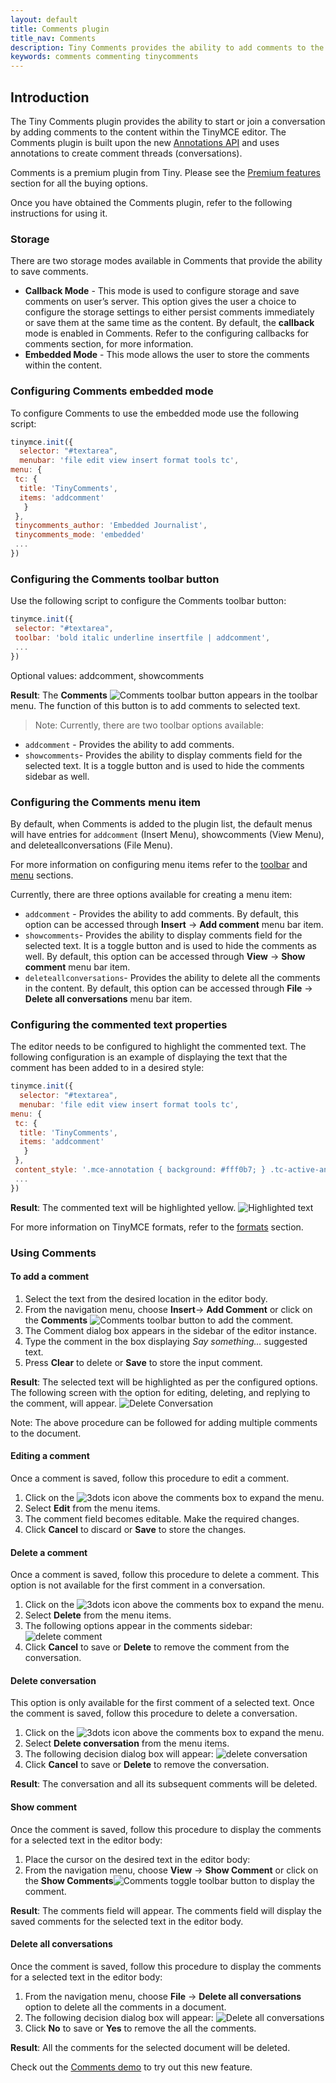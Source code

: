 ```yaml
---
layout: default
title: Comments plugin
title_nav: Comments
description: Tiny Comments provides the ability to add comments to the content and collaborate with other users for content editing.
keywords: comments commenting tinycomments
---
```


## Introduction

The Tiny Comments plugin provides the ability to start or join a conversation by adding comments to the content within the TinyMCE editor. The Comments plugin is built upon the new [Annotations API]({{site.baseurl}}/advanced/annotations/) and uses annotations to create comment threads (conversations).

Comments is a premium plugin from Tiny. Please see the [Premium features]({{site.baseurl}}/enterprise/tiny-comments/) section for all the buying options.

Once you have obtained the Comments plugin, refer to the following instructions for using it.

### Storage

There are two storage modes available in Comments that provide the ability to save comments.
* **Callback Mode** - This mode is used to configure storage and save comments on user’s server. This option gives the user a choice to configure the storage settings to either persist comments immediately or save them at the same time as the content. By default, the **callback** mode is enabled in Comments. Refer to the configuring callbacks for comments section, for more information.
* **Embedded Mode** - This mode allows the user to store the comments within the content.

### Configuring Comments embedded mode

To configure Comments to use the embedded mode use the following script:

```js
tinymce.init({
  selector: "#textarea",
  menubar: 'file edit view insert format tools tc',
menu: {
 tc: {
  title: 'TinyComments',
  items: 'addcomment'
   }
 },
 tinycomments_author: 'Embedded Journalist',
 tinycomments_mode: 'embedded'
 ...
})
```

### Configuring the Comments toolbar button

Use the following script to configure the Comments toolbar button:

```js
tinymce.init({
 selector: "#textarea",
 toolbar: 'bold italic underline insertfile | addcomment',
 ...
})
```

Optional values: addcomment, showcomments

**Result**: The **Comments**  ![**Comments**]({{site.baseurl}}/images/comment-disabled.png) toolbar button appears in the toolbar menu. The function of this button is to add comments to selected text.

> Note: Currently, there are two toolbar options available:
* `addcomment` - Provides the ability to add comments.
* `showcomments`- Provides the ability to display comments field for the selected text. It is a toggle button and is used to hide the comments sidebar as well.


### Configuring the Comments menu item

By default, when Comments is added to the plugin list, the default menus will have entries for `addcomment` (Insert Menu), showcomments (View Menu), and deleteallconversations (File Menu).

For more information on configuring menu items refer to the [toolbar]({{site.baseurl}}/configure/editor-appearance/#toolbar) and [menu]({{site.baseurl}}/configure/editor-appearance/#menu) sections.

Currently, there are three options available for creating a menu item:
* `addcomment` - Provides the ability to add comments. By default, this option can be accessed through **Insert** -> **Add comment** menu bar item.
* `showcomments`- Provides the ability to display comments field for the selected text. It is a toggle button and is used to hide the comments as well. By default, this option can be accessed through **View** -> **Show comment** menu bar item.
* `deleteallconversations`- Provides the ability to delete all the comments in the content. By default, this option can be accessed through **File** -> **Delete all conversations** menu bar item.

### Configuring the commented text properties

The editor needs to be configured to highlight the commented text. The following configuration is an example of displaying the text that the comment has been added to in a desired style:

```js
tinymce.init({
  selector: "#textarea",
  menubar: 'file edit view insert format tools tc',
menu: {
 tc: {
  title: 'TinyComments',
  items: 'addcomment'
   }
 },
 content_style: '.mce-annotation { background: #fff0b7; } .tc-active-annotation {background: #ffe168; color: black; }',
 ...
})
```

**Result**: The commented text will be highlighted yellow.
![**Highlighted text**]({{site.baseurl}}/images/highlight.png)

For more information on TinyMCE formats, refer to the [formats]({{site.baseurl}}/configure/content-formatting/#formats) section.


### Using Comments

#### To add a comment

1. Select the text from the desired location in the editor body.
1. From the navigation menu, choose **Insert**-> **Add Comment** or click on the **Comments** ![**Comments**]({{site.baseurl}}/images/comment-disabled.png) toolbar button to add the comment.
1. The Comment dialog box appears in the sidebar of the editor instance.
1. Type the comment in the box displaying _Say something…_ suggested text.
1. Press **Clear** to delete or **Save** to store the input comment.

**Result**: The selected text will be highlighted as per the configured options. The following screen with the option for editing, deleting, and replying to the comment, will appear.
![**Delete Conversation**]({{site.baseurl}}/images/deleteconversation.png)

Note: The above procedure can be followed for adding multiple comments to the document.

#### Editing a comment
Once a comment is saved, follow this procedure to edit a comment.

1. Click on the ![**3dots**]({{site.baseurl}}/images/3dots.png) icon above the comments box to expand the menu.
1. Select **Edit** from the menu items.
1. The comment field becomes editable. Make the required changes.
1. Click **Cancel** to discard or **Save** to store the changes.

#### Delete a comment
Once a comment is saved, follow this procedure to delete a comment. This option is not available for the first comment in a conversation.

1. Click on the ![**3dots**]({{site.baseurl}}/images/3dots.png) icon above the comments box to expand the menu.
1. Select **Delete** from the menu items.
1. The following options appear in the comments sidebar:
![**delete comment**]({{site.baseurl}}/images/delete.png)
1. Click **Cancel** to save or **Delete** to remove the comment from the conversation.


#### Delete conversation
This option is only available for the first comment of a selected text. Once the comment is saved, follow this procedure to delete a conversation.

1. Click on the ![**3dots**]({{site.baseurl}}/images/3dots.png) icon above the comments box to expand the menu.
1. Select **Delete conversation** from the menu items.
1. The following decision dialog box will appear:
![**delete conversation**]({{site.baseurl}}/images/decision.png)
1. Click **Cancel** to save or **Delete** to remove the conversation.

**Result**: The conversation and all its subsequent comments will be deleted.

#### Show comment
Once the comment is saved, follow this procedure to display the comments for a selected text in the editor body:

1. Place the cursor on the desired text in the editor body:
1. From the navigation menu, choose **View** -> **Show Comment** or click on the **Show Comments**![**Comments**]({{site.baseurl}}/images/comment-disabled.png) toggle toolbar button to display the comment.

**Result**: The comments field will appear. The comments field will display the saved comments for the selected text in the editor body.

#### Delete all conversations
Once the comment is saved, follow this procedure to display the comments for a selected text in the editor body:

1. From the navigation menu, choose **File** -> **Delete all conversations** option to delete all the comments in a document.
1. The following decision dialog box will appear:
![**Delete all conversations**]({{site.baseurl}}/images/decision2.png)
1. Click **No** to save or **Yes** to remove the all the comments.

**Result**: All the comments for the selected document will be deleted.

Check out the [Comments demo]({{site.baseurl}}/demo/comments/) to try out this new feature.
